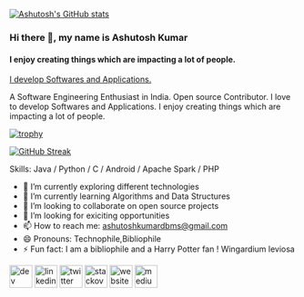 [![Ashutosh's GitHub stats](https://github-readme-stats.vercel.app/api?username=Ashutoshcoder)](https://github.com/Ashutoshcoder/github-readme-stats)

### Hi there 👋, my name is Ashutosh Kumar
####  I enjoy creating things which are impacting a lot of people.
[I develop Softwares and Applications.](https://www.ashutoshkumar.codes/)

A Software Engineering Enthusiast in India. Open source Contributor. I love to develop Softwares and Applications. I enjoy creating things which are impacting a lot of people.

[![trophy](https://github-profile-trophy.vercel.app/?username=Ashutoshcoder)](https://github.com/ryo-ma/github-profile-trophy)

[![GitHub Streak](https://github-readme-streak-stats.herokuapp.com/?user=Ashutoshcoder)](https://git.io/streak-stats)

Skills: Java / Python / C / Android / Apache Spark / PHP

- 🔭 I’m currently exploring different technologies
- 🌱 I’m currently learning Algorithms and Data Structures 
- 👯 I’m looking to collaborate on open source projects 
- 🤔 I’m looking for exiciting opportunities 
- 📫 How to reach me: ashutoshkumardbms@gmail.com 
- 😄 Pronouns: Technophile,Bibliophile
- ⚡ Fun fact: I am a bibliophile and a Harry Potter fan ! Wingardium leviosa 


[<img src='https://cdn.jsdelivr.net/npm/simple-icons@3.0.1/icons/dev-dot-to.svg' alt='dev' height='40'>](https://dev.to/https://dev.to/ashutoshcoder)  [<img src='https://cdn.jsdelivr.net/npm/simple-icons@3.0.1/icons/linkedin.svg' alt='linkedin' height='40'>](https://www.linkedin.com/in/https://www.linkedin.com/in/ashutoshkumarlink//)  [<img src='https://cdn.jsdelivr.net/npm/simple-icons@3.0.1/icons/twitter.svg' alt='twitter' height='40'>](https://twitter.com/https://twitter.com/ashutoshkumarjs)  [<img src='https://cdn.jsdelivr.net/npm/simple-icons@3.0.1/icons/stackoverflow.svg' alt='stackoverflow' height='40'>](https://stackoverflow.com/users/https://stackoverflow.com/users/9433311/ashutosh-kumar)  [<img src='https://cdn.jsdelivr.net/npm/simple-icons@3.0.1/icons/icloud.svg' alt='website' height='40'>](https://ashutoshkumar.tech/)  [<img src='https://cdn.jsdelivr.net/npm/simple-icons@3.0.1/icons/medium.svg' alt='medium' height='40'>](https://medium.com/@ashutoshkumardbms)  

